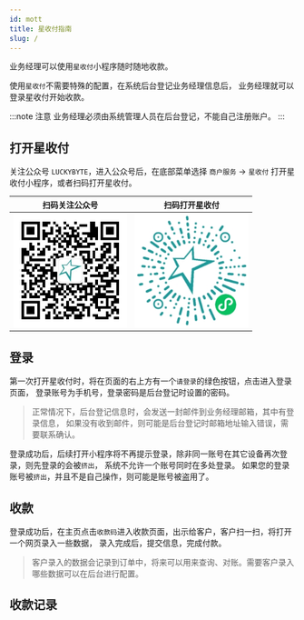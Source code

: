 ```yaml
---
id: mott
title: 星收付指南
slug: /
---
```


业务经理可以使用`星收付`小程序随时随地收款。

使用`星收付`不需要特殊的配置，在系统后台登记业务经理信息后，
业务经理就可以登录星收付开始收款。

:::note 注意
业务经理必须由系统管理人员在后台登记，不能自己注册账户。
:::

## 打开星收付

关注公众号 `LUCKYBYTE`，进入公众号后，在底部菜单选择 `商户服务` -> `星收付`
打开星收付小程序，或者扫码打开星收付。

扫码关注公众号             |  扫码打开星收付
  :-------------------------:|:-------------------------:
<img src='/img/weixin/gzh.jpg' width='200' title='公众号' alt='公众号二维码' /> | <img src='/img/weixin/mott.jpg' width='200' title='星收付小程序' alt='小程序码' />

## 登录

第一次打开星收付时，将在页面的右上方有一个`请登录`的绿色按钮，点击进入登录页面，
登录账号为手机号，登录密码是后台登记时设置的密码。

> 正常情况下，后台登记信息时，会发送一封邮件到业务经理邮箱，其中有登录信息，
> 如果没有收到邮件，则可能是后台登记时邮箱地址输入错误，需要联系确认。

登录成功后，后续打开小程序将不再提示登录，除非同一账号在其它设备再次登录，则先登录的会被`挤出`，
系统不允许一个账号同时在多处登录。
如果您的登录账号被`挤出`，并且不是自己操作，则可能是账号被盗用了。

## 收款

登录成功后，在主页点击`收款码`进入收款页面，出示给客户，客户扫一扫，将打开一个网页录入一些数据，
录入完成后，提交信息，完成付款。

> 客户录入的数据会记录到订单中，将来可以用来查询、对账。需要客户录入哪些数据可以在后台进行配置。

## 收款记录

